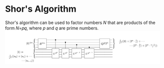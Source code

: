 # Shor's Algorithm
Shor's algorithm can be used to factor numbers  𝑁  that are products of the form 𝑁=𝑝𝑞, where  𝑝  and  𝑞  are prime numbers.
<img src="https://github.com/FreddieSamy/Quantum-Computing-Algorithms/blob/master/Shor's%20Algorithm/shor_circuit.png">

